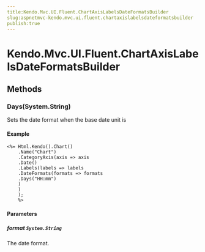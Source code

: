 ```yaml
---
title:Kendo.Mvc.UI.Fluent.ChartAxisLabelsDateFormatsBuilder
slug:aspnetmvc-kendo.mvc.ui.fluent.chartaxislabelsdateformatsbuilder
publish:true
---
```


# Kendo.Mvc.UI.Fluent.ChartAxisLabelsDateFormatsBuilder

## Methods

### Days(System.String)
Sets the date format when the base date unit is

#### Example
    <%= Html.Kendo().Chart()
        .Name("Chart")
        .CategoryAxis(axis => axis
        .Date()
        .Labels(labels => labels
        .DateFormats(formats => formats
        .Days("HH:mm")
        )
        )
        );
        %>

#### Parameters

##### format `System.String`
The date format.
